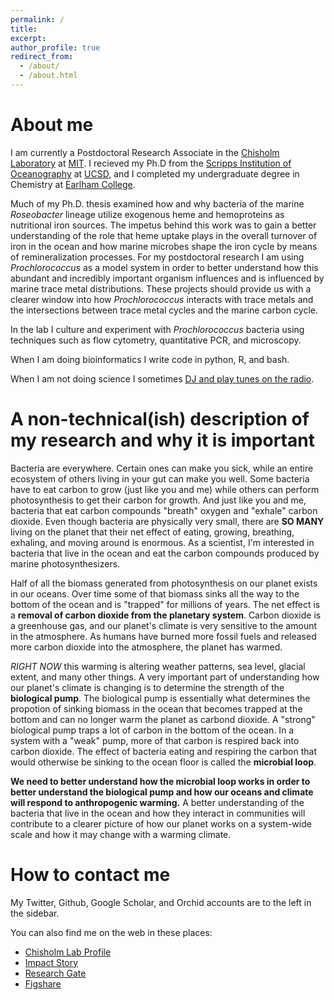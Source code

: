 ```yaml
---
permalink: /
title: 
excerpt: 
author_profile: true
redirect_from: 
  - /about/
  - /about.html
---
```


About me
======

I am currently a Postdoctoral Research Associate in the [Chisholm Laboratory](https://chisholmlab.mit.edu/) at [MIT](http://web.mit.edu/). I recieved my Ph.D from the [Scripps Institution of Oceanography](https://scripps.ucsd.edu/) at [UCSD](http://www.ucsd.edu/), and I completed my undergraduate degree in Chemistry at [Earlham College](http://www.earlham.edu/).

Much of my Ph.D. thesis examined how and why bacteria of the marine _Roseobacter_ lineage utilize exogenous heme and hemoproteins as nutritional iron sources. The impetus behind this work was to gain a better understanding of the role that heme uptake plays in the overall turnover of iron in the ocean and how marine microbes shape the iron cycle by means of remineralization processes. For my postdoctoral research I am using _Prochlorococcus_ as a model system in order to better understand how this abundant and incredibly important organism influences and is influenced by marine trace metal distributions. These projects should provide us with a clearer window into how _Prochlorococcus_ interacts with trace metals and the intersections between trace metal cycles and the marine carbon cycle.

In the lab I culture and experiment with _Prochlorococcus_ bacteria using techniques such as flow cytometry, quantitative PCR, and microscopy.

When I am doing bioinformatics I write code in python, R, and bash.

When I am not doing science I sometimes [DJ and play tunes on the radio](https://soundcloud.com/leatherpurse).

A non-technical(ish) description of my research and why it is important
======

Bacteria are everywhere. Certain ones can make you sick, while an entire ecosystem of others living in your gut can make you well. Some bacteria have to eat carbon to grow (just like you and me) while others can perform photosynthesis to get their carbon for growth. And just like you and me, bacteria that eat carbon compounds "breath" oxygen and "exhale" carbon dioxide. Even though bacteria are physically very small, there are __SO MANY__ living on the planet that their net effect of eating, growing, breathing, exhaling, and moving around is enormous. As a scientist, I'm interested in bacteria that live in the ocean and eat the carbon compounds produced by marine photosynthesizers.

Half of all the biomass generated from photosynthesis on our planet exists in our oceans. Over time some of that biomass sinks all the way to the bottom of the ocean and is "trapped" for millions of years. The net effect is a __removal of carbon dioxide from the planetary system__. Carbon dioxide is a greenhouse gas, and our planet's climate is very sensitive to the amount in the atmosphere. As humans have burned more fossil fuels and released more carbon dioxide into the atmosphere, the planet has warmed. 

_RIGHT NOW_ this warming is altering weather patterns, sea level, glacial extent, and many other things. A very important part of understanding how our planet's climate is changing is to determine the strength of the __biological pump__. The biological pump is essentially what determines the propotion of sinking biomass in the ocean that becomes trapped at the bottom and can no longer warm the planet as carbond dioxide. A "strong" biological pump traps a lot of carbon in the bottom of the ocean. In a system with a "weak" pump, more of that carbon is respired back into carbon dioxide. The effect of bacteria eating and respiring the carbon that would otherwise be sinking to the ocean floor is called the __microbial loop__.

__We need to better understand how the microbial loop works in order to better understand the biological pump and how our oceans and climate will respond to anthropogenic warming.__ A better understanding of the bacteria that live in the ocean and how they interact in communities will contribute to a clearer picture of how our planet works on a system-wide scale and how it may change with a warming climate.

How to contact me
======

My Twitter, Github, Google Scholar, and Orchid accounts are to the left in the sidebar. 

You can also find me on the web in these places:

* [Chisholm Lab Profile](https://chisholmlab.mit.edu/members/shane-hogle)
* [Impact Story](https://impactstory.org/u/0000-0003-2595-3863)
* [Research Gate](https://researchgate.net/profile/Shane_Hogle)
* [Figshare](http://figshare.com/authors/Shane_Hogle/525595)
